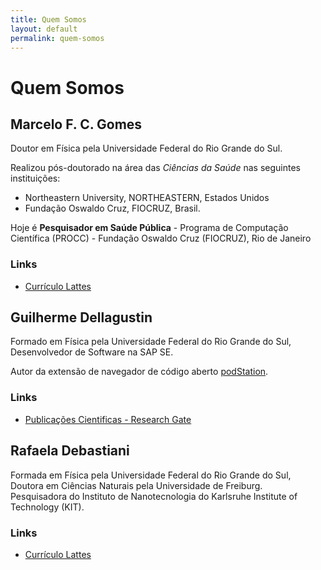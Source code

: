```yaml
---
title: Quem Somos
layout: default
permalink: quem-somos
---
```


# Quem Somos

## Marcelo F. C. Gomes

Doutor em Física pela Universidade Federal do Rio Grande do Sul.  

Realizou pós-doutorado na área das _Ciências da Saúde_ nas seguintes instituições:
- Northeastern University, NORTHEASTERN, Estados Unidos
- Fundação Oswaldo Cruz, FIOCRUZ, Brasil.

Hoje é **Pesquisador em Saúde Pública** - Programa de Computação Científica (PROCC) - Fundação Oswaldo Cruz (FIOCRUZ), Rio de Janeiro

### Links

- [Currículo Lattes](http://buscatextual.cnpq.br/buscatextual/visualizacv.do?id=K4739761D0)


## Guilherme Dellagustin

Formado em Física pela Universidade Federal do Rio Grande do Sul, Desenvolvedor de Software na SAP SE.

Autor da extensão de navegador de código aberto [podStation](http://podstation.github.io/).

### Links

- [Publicações Cientificas - Research Gate](https://www.researchgate.net/scientific-contributions/54750021_Guilherme_Dellagustin)

## Rafaela Debastiani

Formada em Física pela Universidade Federal do Rio Grande do Sul, Doutora em Ciências Naturais pela Universidade de Freiburg.  
Pesquisadora do Instituto de Nanotecnologia do Karlsruhe Institute of Technology (KIT).

### Links

- [Currículo Lattes](http://buscatextual.cnpq.br/buscatextual/visualizacv.do?id=K4219186P2)